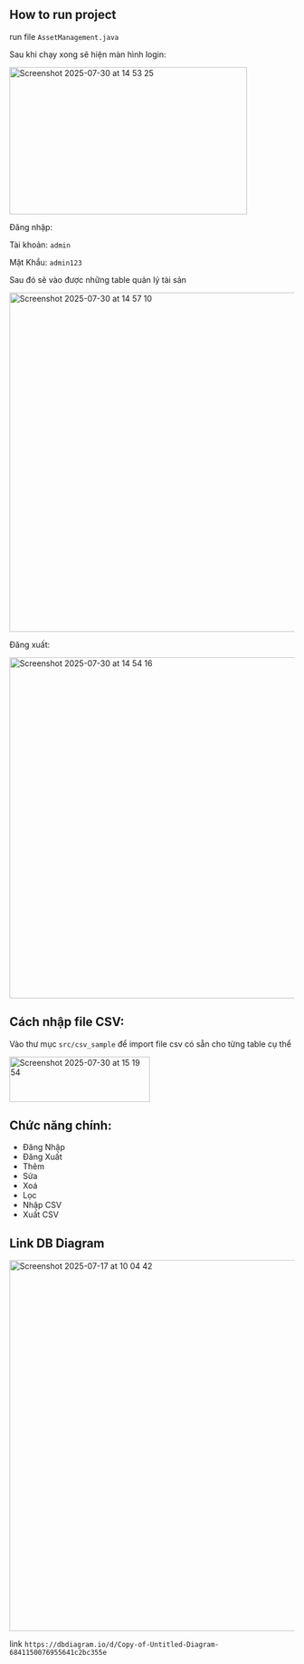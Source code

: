 ## How to run project

run file `AssetManagement.java`

Sau khi chạy xong sẽ hiện màn hình login:

<img width="420" height="260" alt="Screenshot 2025-07-30 at 14 53 25" src="https://github.com/user-attachments/assets/7002b542-01cd-44ed-a66c-c0beb36f929b" />

Đăng nhập:

Tài khoản: `admin`

Mật Khẩu: `admin123`

Sau đó sẽ vào được những table quản lý tài sản

<img width="901" height="599" alt="Screenshot 2025-07-30 at 14 57 10" src="https://github.com/user-attachments/assets/935c70f2-98d4-4e80-a1ee-0e520cad3d87" />

Đăng xuất:

<img width="901" height="602" alt="Screenshot 2025-07-30 at 14 54 16" src="https://github.com/user-attachments/assets/3d895ac8-fead-4b56-9e45-01fd6f160c31" />

## Cách nhập file CSV:

Vào thư mục `src/csv_sample` để import file csv có sẵn cho từng table cụ thể

<img width="248" height="80" alt="Screenshot 2025-07-30 at 15 19 54" src="https://github.com/user-attachments/assets/30f167da-6d3c-4e51-8616-deecf42a288f" />

## Chức năng chính:
+ Đăng Nhập
+ Đăng Xuất
+ Thêm
+ Sửa
+ Xoá
+ Lọc
+ Nhập CSV
+ Xuất CSV

## Link DB Diagram

<img width="1027" height="655" alt="Screenshot 2025-07-17 at 10 04 42" src="https://github.com/user-attachments/assets/848157e7-64a2-41dd-a0d4-81068e949387" />

link `https://dbdiagram.io/d/Copy-of-Untitled-Diagram-6841150076955641c2bc355e`
